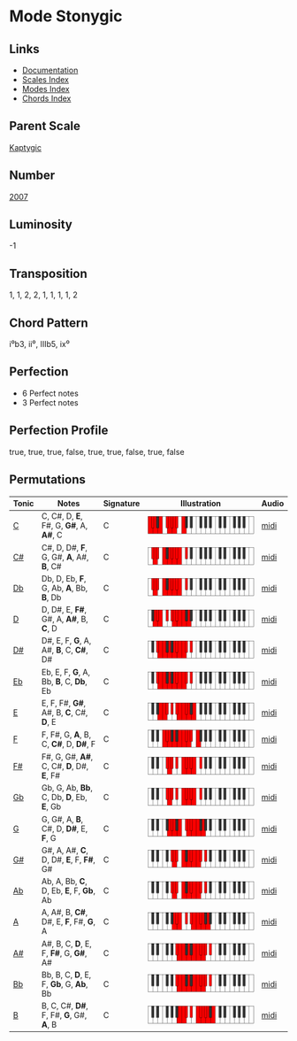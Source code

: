 # Mode Stonygic

## Links

- [Documentation](README.md)
- [Scales Index](Scales.md)
- [Modes Index](Modes.md)
- [Chords Index](Chords.md)

## Parent Scale

[Kaptygic](ScaleKaptygic.md)

## Number

[2007](https://ianring.com/musictheory/scales/2007)

## Luminosity

-1

## Transposition

1, 1, 2, 2, 1, 1, 1, 1, 2

## Chord Pattern

i⁰b3, ii⁰, IIIb5, ix⁰

## Perfection

- 6 Perfect notes
- 3 Perfect notes

## Perfection Profile

true, true, true, false, true, true, false, true, false

## Permutations

| Tonic | Notes | Signature | Illustration | Audio |
|-------|-------|-----------|--------------|-------|
| [C](ModeCNaturalStonygic.md) | C, C#, D, **E**, F#, G, **G#**, A, **A#**, C | C | ![CNaturalStonygic](ModeCNaturalStonygic.png) | [midi](https://github.com/edipermadi/music/blob/main/docs/ModeCNaturalStonygic.mid?raw=true) |
| [C#](ModeCSharpStonygic.md) | C#, D, D#, **F**, G, G#, **A**, A#, **B**, C# | C | ![CSharpStonygic](ModeCSharpStonygic.png) | [midi](https://github.com/edipermadi/music/blob/main/docs/ModeCSharpStonygic.mid?raw=true) |
| [Db](ModeDFlatStonygic.md) | Db, D, Eb, **F**, G, Ab, **A**, Bb, **B**, Db | C | ![DFlatStonygic](ModeDFlatStonygic.png) | [midi](https://github.com/edipermadi/music/blob/main/docs/ModeDFlatStonygic.mid?raw=true) |
| [D](ModeDNaturalStonygic.md) | D, D#, E, **F#**, G#, A, **A#**, B, **C**, D | C | ![DNaturalStonygic](ModeDNaturalStonygic.png) | [midi](https://github.com/edipermadi/music/blob/main/docs/ModeDNaturalStonygic.mid?raw=true) |
| [D#](ModeDSharpStonygic.md) | D#, E, F, **G**, A, A#, **B**, C, **C#**, D# | C | ![DSharpStonygic](ModeDSharpStonygic.png) | [midi](https://github.com/edipermadi/music/blob/main/docs/ModeDSharpStonygic.mid?raw=true) |
| [Eb](ModeEFlatStonygic.md) | Eb, E, F, **G**, A, Bb, **B**, C, **Db**, Eb | C | ![EFlatStonygic](ModeEFlatStonygic.png) | [midi](https://github.com/edipermadi/music/blob/main/docs/ModeEFlatStonygic.mid?raw=true) |
| [E](ModeENaturalStonygic.md) | E, F, F#, **G#**, A#, B, **C**, C#, **D**, E | C | ![ENaturalStonygic](ModeENaturalStonygic.png) | [midi](https://github.com/edipermadi/music/blob/main/docs/ModeENaturalStonygic.mid?raw=true) |
| [F](ModeFNaturalStonygic.md) | F, F#, G, **A**, B, C, **C#**, D, **D#**, F | C | ![FNaturalStonygic](ModeFNaturalStonygic.png) | [midi](https://github.com/edipermadi/music/blob/main/docs/ModeFNaturalStonygic.mid?raw=true) |
| [F#](ModeFSharpStonygic.md) | F#, G, G#, **A#**, C, C#, **D**, D#, **E**, F# | C | ![FSharpStonygic](ModeFSharpStonygic.png) | [midi](https://github.com/edipermadi/music/blob/main/docs/ModeFSharpStonygic.mid?raw=true) |
| [Gb](ModeGFlatStonygic.md) | Gb, G, Ab, **Bb**, C, Db, **D**, Eb, **E**, Gb | C | ![GFlatStonygic](ModeGFlatStonygic.png) | [midi](https://github.com/edipermadi/music/blob/main/docs/ModeGFlatStonygic.mid?raw=true) |
| [G](ModeGNaturalStonygic.md) | G, G#, A, **B**, C#, D, **D#**, E, **F**, G | C | ![GNaturalStonygic](ModeGNaturalStonygic.png) | [midi](https://github.com/edipermadi/music/blob/main/docs/ModeGNaturalStonygic.mid?raw=true) |
| [G#](ModeGSharpStonygic.md) | G#, A, A#, **C**, D, D#, **E**, F, **F#**, G# | C | ![GSharpStonygic](ModeGSharpStonygic.png) | [midi](https://github.com/edipermadi/music/blob/main/docs/ModeGSharpStonygic.mid?raw=true) |
| [Ab](ModeAFlatStonygic.md) | Ab, A, Bb, **C**, D, Eb, **E**, F, **Gb**, Ab | C | ![AFlatStonygic](ModeAFlatStonygic.png) | [midi](https://github.com/edipermadi/music/blob/main/docs/ModeAFlatStonygic.mid?raw=true) |
| [A](ModeANaturalStonygic.md) | A, A#, B, **C#**, D#, E, **F**, F#, **G**, A | C | ![ANaturalStonygic](ModeANaturalStonygic.png) | [midi](https://github.com/edipermadi/music/blob/main/docs/ModeANaturalStonygic.mid?raw=true) |
| [A#](ModeASharpStonygic.md) | A#, B, C, **D**, E, F, **F#**, G, **G#**, A# | C | ![ASharpStonygic](ModeASharpStonygic.png) | [midi](https://github.com/edipermadi/music/blob/main/docs/ModeASharpStonygic.mid?raw=true) |
| [Bb](ModeBFlatStonygic.md) | Bb, B, C, **D**, E, F, **Gb**, G, **Ab**, Bb | C | ![BFlatStonygic](ModeBFlatStonygic.png) | [midi](https://github.com/edipermadi/music/blob/main/docs/ModeBFlatStonygic.mid?raw=true) |
| [B](ModeBNaturalStonygic.md) | B, C, C#, **D#**, F, F#, **G**, G#, **A**, B | C | ![BNaturalStonygic](ModeBNaturalStonygic.png) | [midi](https://github.com/edipermadi/music/blob/main/docs/ModeBNaturalStonygic.mid?raw=true) |
